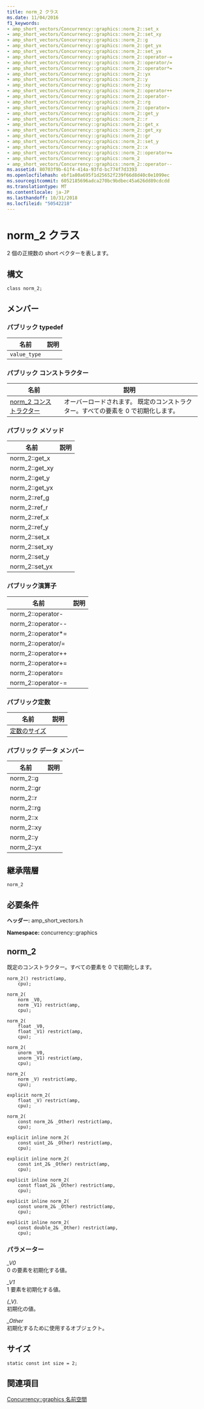 ```yaml
---
title: norm_2 クラス
ms.date: 11/04/2016
f1_keywords:
- amp_short_vectors/Concurrency::graphics::norm_2::set_x
- amp_short_vectors/Concurrency::graphics::norm_2::set_xy
- amp_short_vectors/Concurrency::graphics::norm_2::g
- amp_short_vectors/Concurrency::graphics::norm_2::get_yx
- amp_short_vectors/Concurrency::graphics::norm_2::set_yx
- amp_short_vectors/Concurrency::graphics::norm_2::operator-=
- amp_short_vectors/Concurrency::graphics::norm_2::operator/=
- amp_short_vectors/Concurrency::graphics::norm_2::operator*=
- amp_short_vectors/Concurrency::graphics::norm_2::yx
- amp_short_vectors/Concurrency::graphics::norm_2::y
- amp_short_vectors/Concurrency::graphics::norm_2::xy
- amp_short_vectors/Concurrency::graphics::norm_2::operator++
- amp_short_vectors/Concurrency::graphics::norm_2::operator-
- amp_short_vectors/Concurrency::graphics::norm_2::rg
- amp_short_vectors/Concurrency::graphics::norm_2::operator=
- amp_short_vectors/Concurrency::graphics::norm_2::get_y
- amp_short_vectors/Concurrency::graphics::norm_2::r
- amp_short_vectors/Concurrency::graphics::norm_2::get_x
- amp_short_vectors/Concurrency::graphics::norm_2::get_xy
- amp_short_vectors/Concurrency::graphics::norm_2::gr
- amp_short_vectors/Concurrency::graphics::norm_2::set_y
- amp_short_vectors/Concurrency::graphics::norm_2::x
- amp_short_vectors/Concurrency::graphics::norm_2::operator+=
- amp_short_vectors/Concurrency::graphics::norm_2
- amp_short_vectors/Concurrency::graphics::norm_2::operator--
ms.assetid: 80703f9b-61f4-414a-93fd-bc774f7d3393
ms.openlocfilehash: ebf1a80a695f1d25652f239f66d8d40c0e1099ec
ms.sourcegitcommit: 6052185696adca270bc9bdbec45a626dd89cdcdd
ms.translationtype: MT
ms.contentlocale: ja-JP
ms.lasthandoff: 10/31/2018
ms.locfileid: "50542218"
---
```

# <a name="norm2-class"></a>norm_2 クラス

2 個の正規数の short ベクターを表します。

## <a name="syntax"></a>構文

```
class norm_2;
```

## <a name="members"></a>メンバー

### <a name="public-typedefs"></a>パブリック typedef

|名前|説明|
|----------|-----------------|
|`value_type`||

### <a name="public-constructors"></a>パブリック コンストラクター

|名前|説明|
|----------|-----------------|
|[norm_2 コンス トラクター](#ctor)|オーバーロードされます。 既定のコンストラクター。すべての要素を 0 で初期化します。|

### <a name="public-methods"></a>パブリック メソッド

|名前|説明|
|----------|-----------------|
|norm_2::get_x||
|norm_2::get_xy||
|norm_2::get_y||
|norm_2::get_yx||
|norm_2::ref_g||
|norm_2::ref_r||
|norm_2::ref_x||
|norm_2::ref_y||
|norm_2::set_x||
|norm_2::set_xy||
|norm_2::set_y||
|norm_2::set_yx||

### <a name="public-operators"></a>パブリック演算子

|名前|説明|
|----------|-----------------|
|norm_2::operator-||
|norm_2::operator--||
|norm_2::operator*=||
|norm_2::operator/=||
|norm_2::operator++||
|norm_2::operator+=||
|norm_2::operator=||
|norm_2::operator-=||

### <a name="public-constants"></a>パブリック定数

|名前|説明|
|----------|-----------------|
|[定数のサイズ](#norm_2__size)||

### <a name="public-data-members"></a>パブリック データ メンバー

|名前|説明|
|----------|-----------------|
|norm_2::g||
|norm_2::gr||
|norm_2::r||
|norm_2::rg||
|norm_2::x||
|norm_2::xy||
|norm_2::y||
|norm_2::yx||

## <a name="inheritance-hierarchy"></a>継承階層

`norm_2`

## <a name="requirements"></a>必要条件

**ヘッダー:** amp_short_vectors.h

**Namespace:** concurrency::graphics

##  <a name="ctor"></a> norm_2

既定のコンストラクター。すべての要素を 0 で初期化します。

```
norm_2() restrict(amp,
    cpu);

norm_2(
    norm _V0,
    norm _V1) restrict(amp,
    cpu);

norm_2(
    float _V0,
    float _V1) restrict(amp,
    cpu);

norm_2(
    unorm _V0,
    unorm _V1) restrict(amp,
    cpu);

norm_2(
    norm _V) restrict(amp,
    cpu);

explicit norm_2(
    float _V) restrict(amp,
    cpu);

norm_2(
    const norm_2& _Other) restrict(amp,
    cpu);

explicit inline norm_2(
    const uint_2& _Other) restrict(amp,
    cpu);

explicit inline norm_2(
    const int_2& _Other) restrict(amp,
    cpu);

explicit inline norm_2(
    const float_2& _Other) restrict(amp,
    cpu);

explicit inline norm_2(
    const unorm_2& _Other) restrict(amp,
    cpu);

explicit inline norm_2(
    const double_2& _Other) restrict(amp,
    cpu);
```

### <a name="parameters"></a>パラメーター

*_V0*<br/>
0 の要素を初期化する値。

*_V1*<br/>
1 要素を初期化する値。

*(_V).*<br/>
初期化の値。

*_Other*<br/>
初期化するために使用するオブジェクト。

##  <a name="norm_2__size"></a> サイズ

```
static const int size = 2;
```

## <a name="see-also"></a>関連項目

[Concurrency::graphics 名前空間](concurrency-graphics-namespace.md)
